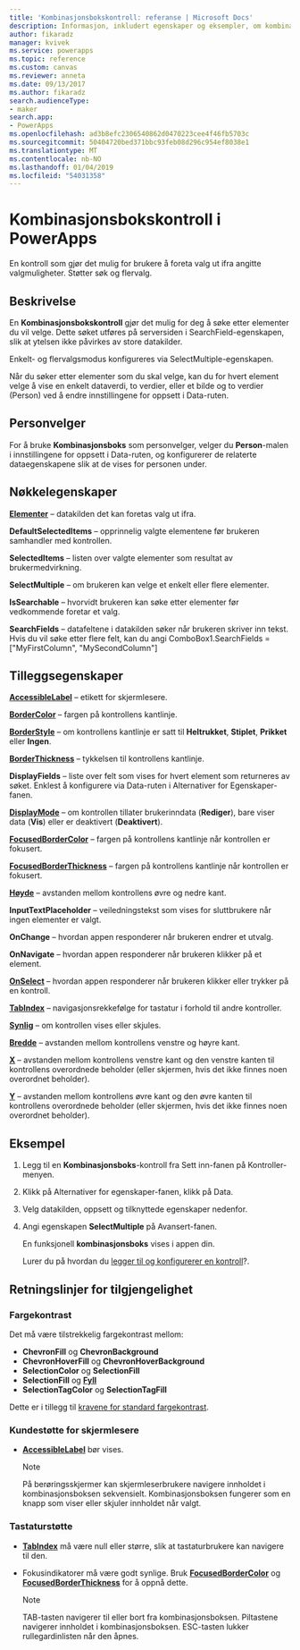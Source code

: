```yaml
---
title: 'Kombinasjonsbokskontroll: referanse | Microsoft Docs'
description: Informasjon, inkludert egenskaper og eksempler, om kombinasjonsbokskontrollen
author: fikaradz
manager: kvivek
ms.service: powerapps
ms.topic: reference
ms.custom: canvas
ms.reviewer: anneta
ms.date: 09/13/2017
ms.author: fikaradz
search.audienceType:
- maker
search.app:
- PowerApps
ms.openlocfilehash: ad3b8efc2306540862d0470223cee4f46fb5703c
ms.sourcegitcommit: 50404720bed371bbc93feb08d296c954ef8038e1
ms.translationtype: MT
ms.contentlocale: nb-NO
ms.lasthandoff: 01/04/2019
ms.locfileid: "54031358"
---
```

# <a name="combo-box-control-in-powerapps"></a>Kombinasjonsbokskontroll i PowerApps
En kontroll som gjør det mulig for brukere å foreta valg ut ifra angitte valgmuligheter.  Støtter søk og flervalg.

## <a name="description"></a>Beskrivelse
En **Kombinasjonsbokskontroll** gjør det mulig for deg å søke etter elementer du vil velge.  Dette søket utføres på serversiden i SearchField-egenskapen, slik at ytelsen ikke påvirkes av store datakilder.  

Enkelt- og flervalgsmodus konfigureres via SelectMultiple-egenskapen.

Når du søker etter elementer som du skal velge, kan du for hvert element velge å vise en enkelt dataverdi, to verdier, eller et bilde og to verdier (Person) ved å endre innstillingene for oppsett i Data-ruten.

## <a name="people-picker"></a>Personvelger
For å bruke **Kombinasjonsboks** som personvelger, velger du **Person**-malen i innstillingene for oppsett i Data-ruten, og konfigurerer de relaterte dataegenskapene slik at de vises for personen under.

## <a name="key-properties"></a>Nøkkelegenskaper
**[Elementer](properties-core.md)** – datakilden det kan foretas valg ut ifra.

**DefaultSelectedItems** – opprinnelig valgte elementene før brukeren samhandler med kontrollen.

**SelectedItems** – listen over valgte elementer som resultat av brukermedvirkning.

**SelectMultiple** – om brukeren kan velge et enkelt eller flere elementer.

**IsSearchable** – hvorvidt brukeren kan søke etter elementer før vedkommende foretar et valg.

**SearchFields** – datafeltene i datakilden søker når brukeren skriver inn tekst.  Hvis du vil søke etter flere felt, kan du angi ComboBox1.SearchFields = ["MyFirstColumn", "MySecondColumn"]

## <a name="additional-properties"></a>Tilleggsegenskaper
**[AccessibleLabel](properties-accessibility.md)** – etikett for skjermlesere.

**[BorderColor](properties-color-border.md)** – fargen på kontrollens kantlinje.

**[BorderStyle](properties-color-border.md)** – om kontrollens kantlinje er satt til **Heltrukket**, **Stiplet**, **Prikket** eller **Ingen**.

**[BorderThickness](properties-color-border.md)** – tykkelsen til kontrollens kantlinje.

**DisplayFields** – liste over felt som vises for hvert element som returneres av søket.  Enklest å konfigurere via Data-ruten i Alternativer for Egenskaper-fanen.

**[DisplayMode](properties-core.md)** – om kontrollen tillater brukerinndata (**Rediger**), bare viser data (**Vis**) eller er deaktivert (**Deaktivert**).

**[FocusedBorderColor](properties-color-border.md)** – fargen på kontrollens kantlinje når kontrollen er fokusert.

**[FocusedBorderThickness](properties-color-border.md)** – fargen på kontrollens kantlinje når kontrollen er fokusert.

**[Høyde](properties-size-location.md)** – avstanden mellom kontrollens øvre og nedre kant.

**InputTextPlaceholder** – veiledningstekst som vises for sluttbrukere når ingen elementer er valgt.

**OnChange** – hvordan appen responderer når brukeren endrer et utvalg.

**OnNavigate** – hvordan appen responderer når brukeren klikker på et element.

**[OnSelect](properties-core.md)** – hvordan appen responderer når brukeren klikker eller trykker på en kontroll.

**[TabIndex](properties-accessibility.md)** – navigasjonsrekkefølge for tastatur i forhold til andre kontroller.

**[Synlig](properties-core.md)** – om kontrollen vises eller skjules.

**[Bredde](properties-size-location.md)** – avstanden mellom kontrollens venstre og høyre kant.

**[X](properties-size-location.md)** – avstanden mellom kontrollens venstre kant og den venstre kanten til kontrollens overordnede beholder (eller skjermen, hvis det ikke finnes noen overordnet beholder).

**[Y](properties-size-location.md)** – avstanden mellom kontrollens øvre kant og den øvre kanten til kontrollens overordnede beholder (eller skjermen, hvis det ikke finnes noen overordnet beholder).

## <a name="example"></a>Eksempel
1. Legg til en **Kombinasjonsboks**-kontroll fra Sett inn-fanen på Kontroller-menyen.  
2. Klikk på Alternativer for egenskaper-fanen, klikk på Data.  
3. Velg datakilden, oppsett og tilknyttede egenskaper nedenfor.
4. Angi egenskapen **SelectMultiple** på Avansert-fanen.

    En funksjonell **kombinasjonsboks** vises i appen din.

    Lurer du på hvordan du [legger til og konfigurerer en kontroll](../add-configure-controls.md)?.


## <a name="accessibility-guidelines"></a>Retningslinjer for tilgjengelighet
### <a name="color-contrast"></a>Fargekontrast
Det må være tilstrekkelig fargekontrast mellom:
* **ChevronFill** og **ChevronBackground**
* **ChevronHoverFill** og **ChevronHoverBackground**
* **SelectionColor** og **SelectionFill**
* **SelectionFill** og **[Fyll](properties-color-border.md)**
* **SelectionTagColor** og **SelectionTagFill**

Dette er i tillegg til [kravene for standard fargekontrast](../accessible-apps-color.md).

### <a name="screen-reader-support"></a>Kundestøtte for skjermlesere
* **[AccessibleLabel](properties-accessibility.md)** bør vises.

    > [!NOTE]
  > På berøringsskjermer kan skjermleserbrukere navigere innholdet i kombinasjonsboksen sekvensielt. Kombinasjonsboksen fungerer som en knapp som viser eller skjuler innholdet når valgt.

### <a name="keyboard-support"></a>Tastaturstøtte
* **[TabIndex](properties-accessibility.md)** må være null eller større, slik at tastaturbrukere kan navigere til den.
* Fokusindikatorer må være godt synlige. Bruk **[FocusedBorderColor](properties-color-border.md)** og **[FocusedBorderThickness](properties-color-border.md)** for å oppnå dette.

    > [!NOTE]
  > TAB-tasten navigerer til eller bort fra kombinasjonsboksen. Piltastene navigerer innholdet i kombinasjonsboksen. ESC-tasten lukker rullegardinlisten når den åpnes.
